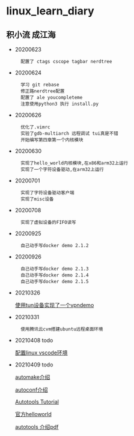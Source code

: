 # linux_learn_diary

## 积小流 成江海

* 20200623

  
	    配置了 ctags cscope tagbar nerdtree


* 20200624


	    学习 git rebase
	    修正路nerdtree配置
	    配置了 ale youcompleteme
	    注意使用python3 执行 install.py


* 20200626


	    优化了.vimrc
	    实验了gdb-multiarch 远程调试 tui真是不错
	    开始编写第四章第一个内核模块


* 20200630

    
	    实现了hello_world内核模块,在x86和arm32上运行
	    实现了一个字符设备驱动,在arm32上运行

* 20200701

		实现了字符设备驱动客户端
		实现了misc设备

* 20200708

		实现了虚拟设备的FIFO读写

* 20200925

		自己动手写docker demo 2.1.2

* 20200926

		自己动手写docker demo 2.1.3
		自己动手写docker demo 2.1.4
		自己动手写docker demo 2.1.5

* 20210326

	[使用tun设备实现了一个vpndemo](https://github.com/freelw/vpndemo)

* 20210331

		使用腾讯云cvm搭建ubuntu远程桌面环境

* 20210408 todo


	[配置linux vscode环境](https://code.visualstudio.com/docs/cpp/config-linux)

* 20210409 todo

	[automake介绍](http://www.gnu.org/software/automake/manual/automake.html#Modernize-AM_005fINIT_005fAUTOMAKE-invocation)

	[autoconf介绍](https://www.gnu.org/savannah-checkouts/gnu/autoconf/manual/autoconf-2.70/autoconf.html#Top)

	[Autotools Tutorial](https://www.lrde.epita.fr/~adl/autotools.html)

	[官方helloworld](https://www.gnu.org/software/automake/manual/html_node/Hello-World.html#Hello-World)

	[autotools 介绍pdf](https://www.lrde.epita.fr/~adl/dl/autotools.pdf)